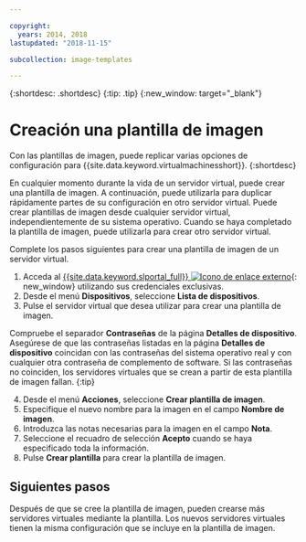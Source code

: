 ```yaml
---

copyright:
  years: 2014, 2018
lastupdated: "2018-11-15"

subcollection: image-templates

---
```


{:shortdesc: .shortdesc}
{:tip: .tip}
{:new_window: target="_blank"}


# Creación una plantilla de imagen

Con las plantillas de imagen, puede replicar varias opciones de configuración para {{site.data.keyword.virtualmachinesshort}}.
{:shortdesc}

En cualquier momento durante la vida de un servidor virtual, puede crear una plantilla de imagen. A continuación, puede utilizarla para duplicar rápidamente partes de su configuración en otro servidor virtual. Puede crear plantillas de imagen desde cualquier servidor virtual, independientemente de su sistema operativo. Cuando se haya completado la plantilla de imagen, puede utilizarla para crear otro servidor virtual.

Complete los pasos siguientes para crear una plantilla de imagen de un servidor virtual.

1. Acceda al [{{site.data.keyword.slportal_full}} ![Icono de enlace externo](../../icons/launch-glyph.svg "Icono de enlace externo")](https://control.softlayer.com/){: new_window} utilizando sus credenciales exclusivas.
2. Desde el menú **Dispositivos**, seleccione **Lista de dispositivos**.
3. Pulse el servidor virtual que desea utilizar para crear una plantilla de imagen.

  Compruebe el separador **Contraseñas** de la página **Detalles de dispositivo**. Asegúrese de que las contraseñas listadas en la página **Detalles de dispositivo** coincidan con las contraseñas del sistema operativo real y con cualquier otra contraseña de complemento de software. Si las contraseñas no coinciden, los servidores virtuales que se crean a partir de esta plantilla de imagen fallan.
  {:tip}

4. Desde el menú **Acciones**, seleccione **Crear plantilla de imagen**.
5. Especifique el nuevo nombre para la imagen en el campo **Nombre de imagen**.
6. Introduzca las notas necesarias para la imagen en el campo **Nota**.
7. Seleccione el recuadro de selección **Acepto** cuando se haya especificado toda la información.
8. Pulse **Crear plantilla** para crear la plantilla de imagen.

## Siguientes pasos

Después de que se cree la plantilla de imagen, pueden crearse más servidores virtuales mediante la plantilla. Los nuevos servidores virtuales tienen la misma configuración que se incluye en la plantilla de imagen.
